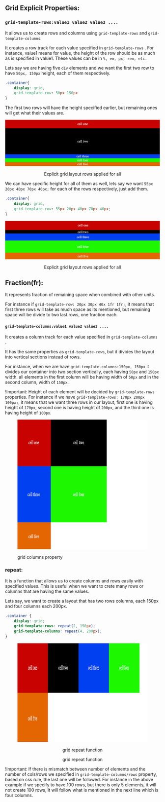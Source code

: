 ## Grid Explicit Properties:

### `grid-template-rows:value1 value2 value3 .... `

It allows us to create rows and columns using `grid-template-rows` and `grid-template-columns`.

It creates a row track for each value specified in `grid-template-rows` .
For instance, value1 means for value, the height of the row should be as much as is specified in value1.
These values can be in `%, em, px, rem, etc.`

Lets say we are having five `div` elements and we want the first two row to have `50px, 150px` height, each of them respectively.

```css
.container{
    display: grid,
    grid-template-row: 50px 150px
}

```

The first two rows will have the height specified earlier, but remaining ones will get what their values are.

![Explicit grid layout rows applied for all](../assets/temp-rows.png)

<p align="center">Explicit grid layout rows applied for all</p>

We can have specific height for all of them as well, lets say we want `55px 20px 40px 70px 40px;` for each of the rows respectively, just add them.

```css
.container{
    display: grid,
    grid-template-row: 55px 20px 40px 70px 40px;
}

```

![Explicit grid layout rows applied for all](../assets/temp-rows-all.png)

<p align="center">Explicit grid layout rows applied for all</p>

## Fraction(fr):

It represents fraction of remaining space when combined with other units.

For instance if `grid-template-row: 20px 30px 40x 1fr 1fr;`, it means that first three rows will take as much space as its mentioned, but remaining space will be divide to two last rows, one fraction each.

#### `grid-template-columns:value1 value2 value3 .... `

It creates a column track for each value specified in `grid-template-columns` .

It has the same properties as `grid-template-rows`, but it divides the layout into vertical sections instead of rows.

For instance, when we are have `grid-template-columns:150px, 150px` it divides our container into two section vertically, each having `50px` and `150px` width. all elements in the first column will be having width of `50px` and in the second column, width of `150px`.

!Important: Height of each element will be decided by `grid-template-rows` properties.
For instance if we have `grid-template-rows: 170px 200px 100px;`, it means that we want three rows in our layout, first one is having height of `170px`, second one is having height of `200px`, and the third one is having height of `100px`.

<figure>
<img src="../assets/temp-cols.png" alt="grid columns property" height="420" width="660" />
<p>grid columns property</p>
</figure>

### repeat:

It is a function that allows us to create columns and rows easily with specified values.
This is useful when we want to crete many rows or columns that are having the same values.

Lets say, we want to create a layout that has two rows columns, each 150px and four columns each 200px.

```css
.container {
	display: grid;
	grid-template-rows: repeat(2, 150px);
	grid-template-columns: repeat(4, 200px);
}
```

<figure>
<img src="../assets/repeat.png" alt="grid repeat function" height="320" width="660" />
<p style="text-align:center">grid repeat function</p>
<p align=center>grid repeat function</p>
</figure>

!Important: If there is mismatch between number of elements and the number of cols/rows we specified in `grid-template-columns/rows` property, based on css rule, the last one will be followed. For instance in the above example if we specify to have 100 rows, but there is only 5 elements, it will not create 100 rows, It will follow what is mentioned in the next line which is four columns.
